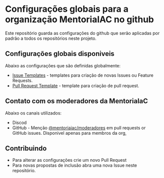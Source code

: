 # Configurações globais para a organização MentoriaIAC no github

Este repositório guarda as configurações do github que serão aplicadas por padrão a todos os repositórios neste projeto.

## Configurações globais disponiveis

Abaixo as configurações que são definidas globalmente:

* [Issue Templates](./ISSUE_TEMPLATE/) - templates para criação de novas Issues ou Feature Requests.
* [Pull Request Template](./pull_request_template.md) - template para criação de pull request.

## Contato com os moderadores da MentoriaIaC

Abaixo os canais utilizados:

* Discod
* GitHub - Menção [@mentoriaiac/moderadores](https://github.com/orgs/mentoriaiac/teams/moderadores) em pull requests or GitHub issues. Disponivel apenas para membros da org,

## Contribuindo

* Para alterar as configurações crie um novo Pull Request
* Para novas propostas de inclusão abra uma nova Issue neste repositório.
